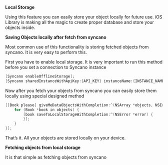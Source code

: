 **Local Storage**

Using this feature you can easily store your object locally for future use. iOS Library is making all the magic to create proper database and store your objects inside.

**Saving Objects locally after fetch from syncano**

Most common use of this functionality is storing fetched objects from syncano. It is very easy to perform this.

First you have to enable local storage. It is very important to run this method before you set a connection to Syncano instance
``` objective-c
[Syncano enableOfflineStorage];
[Syncano sharedInstanceWithApiKey:{API_KEY} instanceName:{INSTANCE_NAME}];
```

Now after you fetch your objects from syncano you can easily store them locally using special designed method

```objective-c
[[Book please] giveMeDataObjectsWithCompletion:^(NSArray *objects, NSError *error) {
    for (Book *book in objects) {
        [book saveToLocalStorageWithCompletion:^(NSError *error) {
        }];
    }
}];
```

That’s it. All your objects are stored locally on your device.


**Fetching objects from local storage**

It is that simple as fetching objects from syncano
